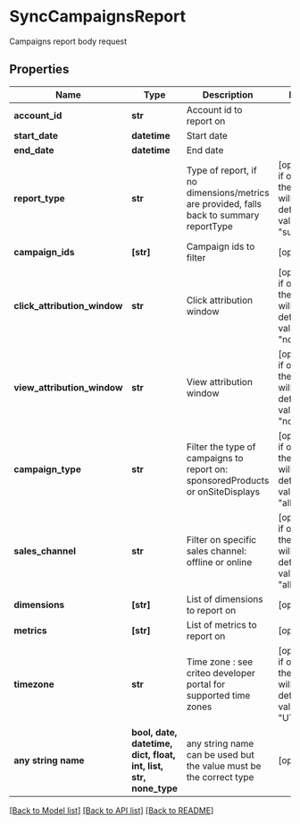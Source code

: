 # SyncCampaignsReport

Campaigns report body request

## Properties
Name | Type | Description | Notes
------------ | ------------- | ------------- | -------------
**account_id** | **str** | Account id to report on | 
**start_date** | **datetime** | Start date | 
**end_date** | **datetime** | End date | 
**report_type** | **str** | Type of report, if no dimensions/metrics are provided, falls back to summary reportType | [optional]  if omitted the server will use the default value of "summary"
**campaign_ids** | **[str]** | Campaign ids to filter | [optional] 
**click_attribution_window** | **str** | Click attribution window | [optional]  if omitted the server will use the default value of "none"
**view_attribution_window** | **str** | View attribution window | [optional]  if omitted the server will use the default value of "none"
**campaign_type** | **str** | Filter the type of campaigns to report on: sponsoredProducts or onSiteDisplays | [optional]  if omitted the server will use the default value of "all"
**sales_channel** | **str** | Filter on specific sales channel: offline or online | [optional]  if omitted the server will use the default value of "all"
**dimensions** | **[str]** | List of dimensions to report on | [optional] 
**metrics** | **[str]** | List of metrics to report on | [optional] 
**timezone** | **str** | Time zone : see criteo developer portal for supported time zones | [optional]  if omitted the server will use the default value of "UTC"
**any string name** | **bool, date, datetime, dict, float, int, list, str, none_type** | any string name can be used but the value must be the correct type | [optional]

[[Back to Model list]](../README.md#documentation-for-models) [[Back to API list]](../README.md#documentation-for-api-endpoints) [[Back to README]](../README.md)


